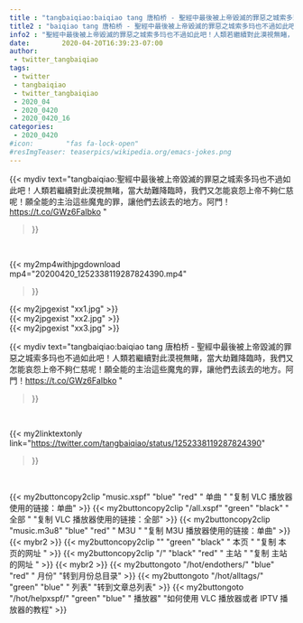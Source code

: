 ```yaml
---
title : "tangbaiqiao:baiqiao tang 唐柏桥 - 聖經中最後被上帝毀滅的罪惡之城索多玛也不過如此吧！人類若繼續對此漠視無睹，當大劫難降臨時，我們又怎能哀怨上帝不夠仁慈呢！願全能的主治這些魔鬼的罪，讓他們去該去的地方。阿門！https://t.co/GWz6FaIbko "
title2 : "baiqiao tang 唐柏桥 - 聖經中最後被上帝毀滅的罪惡之城索多玛也不過如此吧！人類若繼續對此漠視無睹，當大劫難降臨時，我們又怎能哀怨上帝不夠仁慈呢！願全能的主治這些魔鬼的罪，讓他們去該去的地方。阿門！https://t.co/GWz6FaIbko "
info2 : "聖經中最後被上帝毀滅的罪惡之城索多玛也不過如此吧！人類若繼續對此漠視無睹，當大劫難降臨時，我們又怎能哀怨上帝不夠仁慈呢！願全能的主治這些魔鬼的罪，讓他們去該去的地方。阿門！https://t.co/GWz6FaIbko "
date:        2020-04-20T16:39:23-07:00
author:
 - twitter_tangbaiqiao
tags:
 - twitter
 - tangbaiqiao
 - twitter_tangbaiqiao
 - 2020_04
 - 2020_0420
 - 2020_0420_16
categories:
 - 2020_0420
#icon:        "fas fa-lock-open"
#resImgTeaser: teaserpics/wikipedia.org/emacs-jokes.png
---
```


{{< mydiv text="tangbaiqiao:聖經中最後被上帝毀滅的罪惡之城索多玛也不過如此吧！人類若繼續對此漠視無睹，當大劫難降臨時，我們又怎能哀怨上帝不夠仁慈呢！願全能的主治這些魔鬼的罪，讓他們去該去的地方。阿門！https://t.co/GWz6FaIbko "
>}}
<br>


{{< my2mp4withjpgdownload mp4="20200420_1252338119287824390.mp4"
>}}

{{< my2jpgexist "xx1.jpg" >}}<br>
{{< my2jpgexist "xx2.jpg" >}}<br>
{{< my2jpgexist "xx3.jpg" >}}<br>



{{< mydiv text="tangbaiqiao:baiqiao tang 唐柏桥 - 聖經中最後被上帝毀滅的罪惡之城索多玛也不過如此吧！人類若繼續對此漠視無睹，當大劫難降臨時，我們又怎能哀怨上帝不夠仁慈呢！願全能的主治這些魔鬼的罪，讓他們去該去的地方。阿門！https://t.co/GWz6FaIbko "
>}}
<br>

{{< my2linktextonly link="https://twitter.com/tangbaiqiao/status/1252338119287824390"
>}}


<br>

{{< my2buttoncopy2clip "music.xspf"        "blue"   "red"    " 单曲 "  "复制 VLC 播放器使用的链接：单曲" >}} {{< my2buttoncopy2clip "/all.xspf"         "green"  "black"  " 全部 "  "复制 VLC 播放器使用的链接：全部" >}} {{< my2buttoncopy2clip "music.m3u8"        "blue"   "red"    " M3U  "    "复制 M3U 播放器使用的链接：单曲" >}} {{< mybr2 >}} {{< my2buttoncopy2clip ""                  "green"  "black"  " 本页 "    "复制 本页的网址 " >}} {{< my2buttoncopy2clip "/"                 "black"  "red"    " 主站 "    "复制 主站的网址 " >}} {{< mybr2 >}} {{< my2buttongoto      "/hot/endothers/"   "blue"   "red"    " 月份"   "转到月份总目录" >}} {{< my2buttongoto      "/hot/alltags/"     "green"  "blue"   " 列表"   "转到文章总列表" >}} {{< my2buttongoto      "/hot/helpxspf/"    "green"  "blue"   " 播放器" "如何使用 VLC 播放器或者 IPTV 播放器的教程" >}} 
